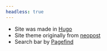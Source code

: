 ```yaml
---
headless: true
---
```


- Site was made in [Hugo](https://gohugo.io/)
- Site theme originally from [neopost](https://github.com/salatine/neopost)
- Search bar by [Pagefind](https://pagefind.app/)